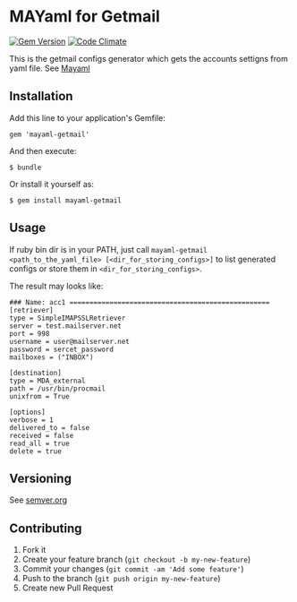 # MAYaml for Getmail

[![Gem Version](https://badge.fury.io/rb/mayaml-getmail.svg)](http://badge.fury.io/rb/mayaml-getmail)
[![Code Climate](https://codeclimate.com/github/skopciewski/mayaml-getmail/badges/gpa.svg)](https://codeclimate.com/github/skopciewski/mayaml-getmail)

This is the getmail configs generator which gets the accounts settigns from yaml file. See [Mayaml][mayaml_url]

## Installation

Add this line to your application's Gemfile:

    gem 'mayaml-getmail'

And then execute:

    $ bundle

Or install it yourself as:

    $ gem install mayaml-getmail

## Usage

If ruby bin dir is in your PATH, just call `mayaml-getmail <path_to_the_yaml_file> [<dir_for_storing_configs>]`
to list generated configs or store them in `<dir_for_storing_configs>`.

The result may looks like:
```
### Name: acc1 ==================================================
[retriever]
type = SimpleIMAPSSLRetriever
server = test.mailserver.net
port = 998
username = user@mailserver.net
password = sercet_password
mailboxes = ("INBOX")

[destination]
type = MDA_external
path = /usr/bin/procmail
unixfrom = True

[options]
verbose = 1
delivered_to = false
received = false
read_all = true
delete = true
```

## Versioning

See [semver.org][semver]

## Contributing

1. Fork it
2. Create your feature branch (`git checkout -b my-new-feature`)
3. Commit your changes (`git commit -am 'Add some feature'`)
4. Push to the branch (`git push origin my-new-feature`)
5. Create new Pull Request

[semver]: http://semver.org/
[mayaml_url]: https://github.com/skopciewski/mayaml
